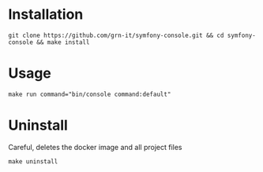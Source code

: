 # Installation
```
git clone https://github.com/grn-it/symfony-console.git && cd symfony-console && make install
```

# Usage
```
make run command="bin/console command:default"
```

# Uninstall
Careful, deletes the docker image and all project files
```
make uninstall
````

